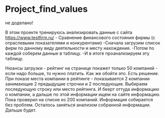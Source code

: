 # Project_find_values
не доделано!


В этом проекте тренируюсь анализировать данные с сайта https://www.testfirm.ru/ - Сравнение финансового состояния фирмы (с отраслевыми показателями и конкурентами)
-Сначала загрузим список фирм по данному виду деятельности и месту нахождения. 
-Потом по каждой соберем данные в таблицу. 
-И в итоге проанализируем эту таблицу.

Нюансы загрузки - рейтинг на странице покажет только 50 компаний - если надо больше, то нужно платить. Как же обойти это. Есть решение. 
При показе места компании в рейтинге - показывается 2 компании занимающие 2 предыдущие строчки и 2 последующие. Выбираем последующую строку или место рейтинга. И беерт оттуда информацию о компании, а дальше по этой информации ищем на сайте информацию. 
Пока проверил на списке из 200 компаний. Информация собирается без проблем.
Осталось заняться анализом собранной информации. Дальше будет. 


